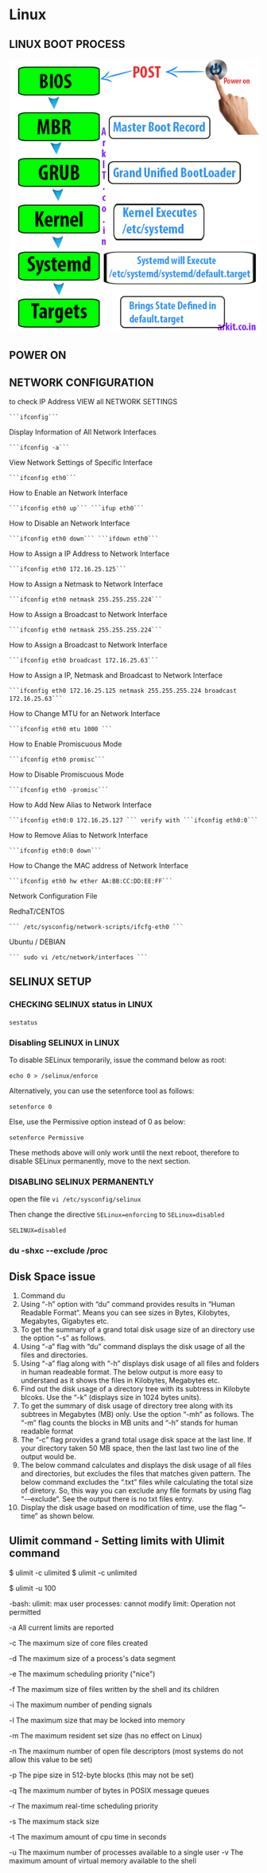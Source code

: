 # Linux

## LINUX BOOT PROCESS
![BOOTING](https://github.com/Aslamlatheef/Linux/blob/master/IMAGES/Linux-boot-process.png)


## POWER ON



## NETWORK CONFIGURATION

to check IP Address  VIEW all NETWORK SETTINGS 
	
	```ifconfig```

Display Information of All Network Interfaces 

	```ifconfig -a```

View Network Settings of Specific Interface 

	```ifconfig eth0```

How to Enable an Network Interface 

	```ifconfig eth0 up``` ```ifup eth0```

How to Disable an Network Interface 

	```ifconfig eth0 down``` ```ifdown eth0```

How to Assign a IP Address to Network Interface 
	
	```ifconfig eth0 172.16.25.125```

How to Assign a Netmask to Network Interface 

	```ifconfig eth0 netmask 255.255.255.224```

How to Assign a Broadcast to Network Interface 

	```ifconfig eth0 netmask 255.255.255.224```

How to Assign a Broadcast to Network Interface 

	```ifconfig eth0 broadcast 172.16.25.63```

How to Assign a IP, Netmask and Broadcast to Network Interface 

	```ifconfig eth0 172.16.25.125 netmask 255.255.255.224 broadcast 172.16.25.63```

How to Change MTU for an Network Interface 

	```ifconfig eth0 mtu 1000 ```

How to Enable Promiscuous Mode 

	```ifconfig eth0 promisc```

 How to Disable Promiscuous Mode 
 
 	```ifconfig eth0 -promisc```
 
 How to Add New Alias to Network Interface 
 
 	```ifconfig eth0:0 172.16.25.127 ``` verify with ```ifconfig eth0:0```
 
 How to Remove Alias to Network Interface 
 
 	```ifconfig eth0:0 down```
 
 How to Change the MAC address of Network Interface 
 
 	```ifconfig eth0 hw ether AA:BB:CC:DD:EE:FF```
 
 
 

Network Configuration File 

	
RedhaT/CENTOS      

	``` /etc/sysconfig/network-scripts/ifcfg-eth0 ```

Ubuntu / DEBIAN    

	``` sudo vi /etc/network/interfaces ```

## SELINUX SETUP

### CHECKING SELINUX status in LINUX

```sestatus```

### Disabling SELINUX in LINUX

To disable SELinux temporarily, issue the command below as root:

```echo 0 > /selinux/enforce```

Alternatively, you can use the setenforce tool as follows:

```setenforce 0```

Else, use the Permissive option instead of 0 as below:
 
```setenforce Permissive```

These methods above will only work until the next reboot, therefore to disable SELinux permanently, move to the next section.

### DISABLING SELINUX PERMANENTLY 

open the file ```vi /etc/sysconfig/selinux``` 

Then change the directive ```SELinux=enforcing``` to ```SELinux=disabled``` 

```SELINUX=disabled```

### du -shxc --exclude /proc

## Disk Space issue

1. Command du 
2. Using “-h” option with “du” command provides results in “Human Readable Format“. Means you can see sizes in Bytes, Kilobytes, Megabytes, Gigabytes etc.
3. To get the summary of a grand total disk usage size of an directory use the option “-s” as follows.
4. Using “-a” flag with “du” command displays the disk usage of all the files and directories.
5. Using “-a” flag along with “-h” displays disk usage of all files and folders in human readeable format. The below output is more easy to understand as it shows the files in Kilobytes, Megabytes etc.
6. Find out the disk usage of a directory tree with its subtress in Kilobyte blcoks. Use the “-k” (displays size in 1024 bytes units).
7. To get the summary of disk usage of directory tree along with its subtrees in Megabytes (MB) only. Use the option “-mh” as follows. The “-m” flag counts the blocks in MB units and “-h” stands for human readable format
8. The “-c” flag provides a grand total usage disk space at the last line. If your directory taken 50 MB space, then the last last two line of the output would be.
9. The below command calculates and displays the disk usage of all files and directories, but excludes the files that matches given pattern. The below command excludes the “.txt” files while calculating the total size of diretory. So, this way you can exclude any file formats by using flag “-–exclude“. See the output there is no txt files entry.
10. Display the disk usage based on modification of time, use the flag “–time” as shown below.


## Ulimit command - Setting limits with Ulimit command

$ ulimit -c ulimited
$ ulimit -c
unlimited

$ ulimit -u 100

-bash: ulimit: max user processes: cannot modify limit: Operation not permitted

-a     All current limits are reported

-c     The maximum size of core files created

-d     The maximum size of a process's data segment

-e     The maximum scheduling priority ("nice")

-f     The  maximum  size  of files written by the shell and its
       children

-i     The maximum number of pending signals

-l     The maximum size that may be locked into memory

-m     The maximum resident set size (has no effect on Linux)

-n     The maximum number of open file descriptors (most systems
       do not allow this value to be set)

-p     The pipe size in 512-byte blocks (this may not be set)

-q     The maximum number of bytes in POSIX message queues

-r     The maximum real-time scheduling priority

-s     The maximum stack size

-t     The maximum amount of cpu time in seconds

-u     The  maximum  number  of  processes available to a single
       user
-v     The maximum amount of virtual  memory  available  to  the
       shell

